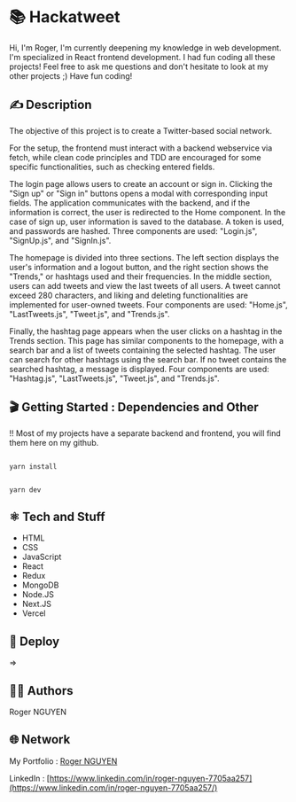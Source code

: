 # 📚 Hackatweet

Hi,
I'm Roger, I'm currently deepening my knowledge in web development. I'm specialized in React frontend development.
I had fun coding all these projects!
Feel free to ask me questions and don't hesitate to look at my other projects ;)
Have fun coding!

## ✍️ Description

The objective of this project is to create a Twitter-based social network.

For the setup, the frontend must interact with a backend webservice via fetch, while clean code principles and TDD are encouraged for some specific functionalities, such as checking entered fields.

The login page allows users to create an account or sign in. Clicking the "Sign up" or "Sign in" buttons opens a modal with corresponding input fields. The application communicates with the backend, and if the information is correct, the user is redirected to the Home component. In the case of sign up, user information is saved to the database. A token is used, and passwords are hashed. Three components are used: "Login.js", "SignUp.js", and "SignIn.js".

The homepage is divided into three sections. The left section displays the user's information and a logout button, and the right section shows the "Trends," or hashtags used and their frequencies. In the middle section, users can add tweets and view the last tweets of all users. A tweet cannot exceed 280 characters, and liking and deleting functionalities are implemented for user-owned tweets. Four components are used: "Home.js", "LastTweets.js", "Tweet.js", and "Trends.js".

Finally, the hashtag page appears when the user clicks on a hashtag in the Trends section. This page has similar components to the homepage, with a search bar and a list of tweets containing the selected hashtag. The user can search for other hashtags using the search bar. If no tweet contains the searched hashtag, a message is displayed. Four components are used: "Hashtag.js", "LastTweets.js", "Tweet.js", and "Trends.js".

## 🎬 Getting Started : Dependencies and Other

!! Most of my projects have a separate backend and frontend, you will find them here on my github.

```

yarn install

```

```

yarn dev

```

## ⚛️ Tech and Stuff

- HTML
- CSS
- JavaScript
- React
- Redux
- MongoDB
- Node.JS
- Next.JS
- Vercel

## 🚀 Deploy

⇒

## 🧑‍💻 Authors

Roger NGUYEN

## 🌐 Network

My Portfolio : [Roger NGUYEN](https://portfolio-roger.vercel.app/)

LinkedIn : [https://www.linkedin.com/in/roger-nguyen-7705aa257](https://www.linkedin.com/in/roger-nguyen-7705aa257/)
